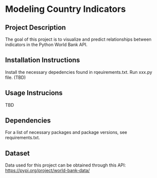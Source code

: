 # Modeling Country Indicators

## Project Description
The goal of this project is to visualize and predict relationships between indicators in the Python World Bank API.

## Installation Instructions
Install the necessary depedencies found in rqeuirements.txt.
Run xxx.py file. (TBD)

## Usage Instrucions
TBD

## Dependencies
For a list of necessary packages and package versions, see requirements.txt.

## Dataset
Data used for this project can be obtained through this API: https://pypi.org/project/world-bank-data/
